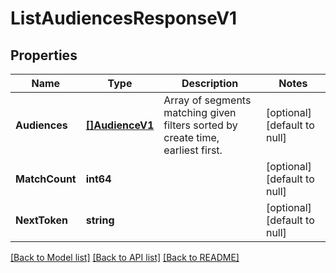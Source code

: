 # ListAudiencesResponseV1

## Properties
Name | Type | Description | Notes
------------ | ------------- | ------------- | -------------
**Audiences** | [**[]AudienceV1**](AudienceV1.md) | Array of segments matching given filters sorted by create time, earliest first. | [optional] [default to null]
**MatchCount** | **int64** |  | [optional] [default to null]
**NextToken** | **string** |  | [optional] [default to null]

[[Back to Model list]](../README.md#documentation-for-models) [[Back to API list]](../README.md#documentation-for-api-endpoints) [[Back to README]](../README.md)

